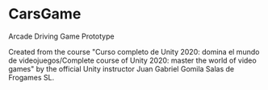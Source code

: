 # CarsGame
 Arcade Driving Game Prototype

Created from the course "Curso completo de Unity 2020: domina el mundo de videojuegos/Complete course of Unity 2020: master the world of video games" by the official Unity instructor Juan Gabriel Gomila Salas de Frogames SL.
